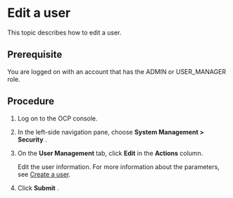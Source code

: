 Edit a user
================================

This topic describes how to edit a user.

**Prerequisite**
-------------------------------------

You are logged on with an account that has the ADMIN or USER_MANAGER role.

Procedure
------------------------------

1. Log on to the OCP console.

2. In the left-side navigation pane, choose **System Management \> Security** .

3. On the **User Management** tab, click **Edit** in the **Actions** column.

   Edit the user information. For more information about the parameters, see [Create a user](5.create-a-user-1.md).

4. Click **Submit** .

